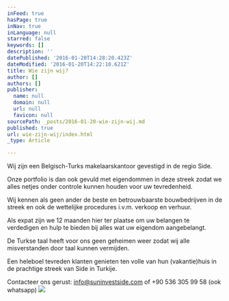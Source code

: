 ```yaml
---
inFeed: true
hasPage: true
inNav: true
inLanguage: null
starred: false
keywords: []
description: ''
datePublished: '2016-01-20T14:28:20.423Z'
dateModified: '2016-01-20T14:22:10.621Z'
title: Wie zijn wij?
author: []
authors: []
publisher:
  name: null
  domain: null
  url: null
  favicon: null
sourcePath: _posts/2016-01-20-wie-zijn-wij.md
published: true
url: wie-zijn-wij/index.html
_type: Article

---
```

Wij zijn een
Belgisch-Turks makelaarskantoor gevestigd in de regio Side.

Onze
portfolio is dan ook gevuld met eigendommen in deze streek zodat we alles
netjes onder controle kunnen houden voor uw tevredenheid.

Wij
kennen als geen ander de beste en betrouwbaarste bouwbedrijven in de streek en
ook de wettelijke procedures i.v.m. verkoop en verhuur.

Als
expat zijn we 12 maanden hier ter plaatse om uw belangen te verdedigen en hulp
te bieden bij alles wat uw eigendom aangebelangt.

De
Turkse taal heeft voor ons geen geheimen weer zodat wij alle misverstanden door
taal kunnen vermijden.

Een
heleboel tevreden klanten genieten ten volle van hun (vakantie)huis in de
prachtige streek van Side in Turkije.

Contacteer
ons gerust: info@suninvestside.com of +90 536 305 99 58 (ook whatsapp)
![](https://the-grid-user-content.s3-us-west-2.amazonaws.com/7fe3b441-ce53-4a9c-96e2-ed3101e30191.jpg)